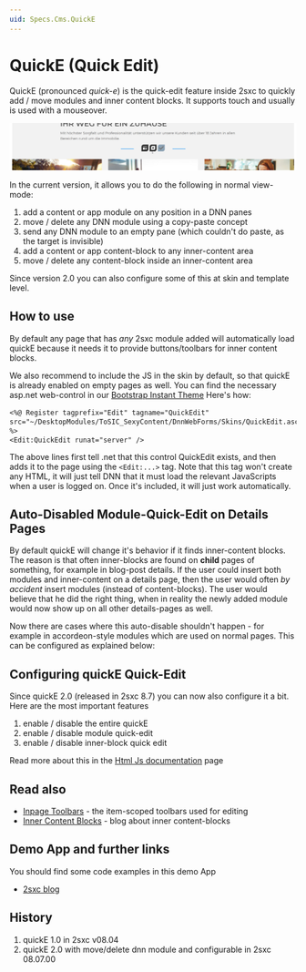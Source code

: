 ```yaml
---
uid: Specs.Cms.QuickE
---
```

# QuickE (Quick Edit)

QuickE (pronounced _quick-e_) is the quick-edit feature inside 2sxc to quickly add / move modules and inner content blocks. It supports touch and usually is used with a mouseover.

![Example showing quickE](./assets/example-quicke.png)

In the current version, it allows you to do the following in normal view-mode:

1. add a content or app module on any position in a DNN panes
1. move / delete any DNN module using a copy-paste concept
1. send any DNN module to an empty pane (which couldn't do paste, as the target is invisible)
1. add a content or app content-block to any inner-content area
1. move / delete any content-block inside an inner-content area

Since version 2.0 you can also configure some of this at skin and template level. 

## How to use
By default any page that has _any_ 2sxc module added will automatically load quickE because it needs it to provide buttons/toolbars for inner content blocks.

We also recommend to include the JS in the skin by default, so that quickE is already enabled on empty pages as well. You can find the necessary asp.net web-control in our [Bootstrap Instant Theme](https://github.com/2sic/dnn-theme-bootstrap4-instant/blob/master/controls/2sxc-quickedit.ascx) Here's how:

```ascx
<%@ Register tagprefix="Edit" tagname="QuickEdit" src="~/DesktopModules/ToSIC_SexyContent/DnnWebForms/Skins/QuickEdit.ascx" %>
<Edit:QuickEdit runat="server" />
```

The above lines first tell .net that this control QuickEdit exists, and then adds it to the page using the `<Edit:...>` tag. Note that this tag won't create any HTML, it will just tell DNN that it must load the relevant JavaScripts when a user is logged on.
Once it's included, it will just work automatically.

## Auto-Disabled Module-Quick-Edit on Details Pages
By default quickE will change it's behavior if it finds inner-content blocks. The reason is that often inner-blocks are found on **child** pages of something, for example in blog-post details. If the user could insert both modules and inner-content on a details page, then the user would often _by accident_ insert modules (instead of content-blocks). The user would believe that he did the right thing, when in reality the newly added module would now show up on all other details-pages as well. 

Now there are cases where this auto-disable shouldn't happen - for example in accordeon-style modules which are used on normal pages. This can be configured as explained below:

## Configuring quickE Quick-Edit
Since quickE 2.0 (released in 2sxc 8.7) you can now also configure it a bit. Here are the most important features

1. enable / disable the entire quickE
1. enable / disable module quick-edit
1. enable / disable inner-block quick edit

Read more about this in the [Html Js documentation](xref:JsCode.QuickE.Index) page


## Read also
* [Inpage Toolbars](xref:Specs.Cms.Toolbars) - the item-scoped toolbars used for editing
* [Inner Content Blocks](http://2sxc.org/en/blog/post/designing-articles-with-inner-content-blocks-new-in-8-4-like-modules-inside-modules) - blog about inner content-blocks

## Demo App and further links
You should find some code examples in this demo App
* [2sxc blog](xref:App.Blog)

## History
1. quickE 1.0 in 2sxc v08.04
2. quickE 2.0 with move/delete dnn module and configurable in 2sxc 08.07.00
